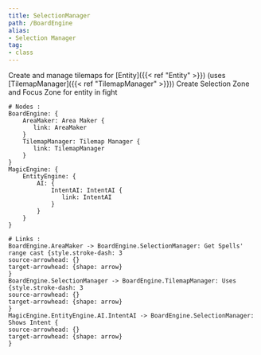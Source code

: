 ```yaml
---
title: SelectionManager
path: /BoardEngine
alias: 
- Selection Manager
tag: 
- class
---
```

Create and manage tilemaps for [Entity]({{< ref "Entity" >}}) (uses [TilemapManager]({{< ref "TilemapManager" >}}))
Create Selection Zone and Focus Zone for entity in fight
```d2
# Nodes :
BoardEngine: {
    AreaMaker: Area Maker {
       link: AreaMaker
    }
    TilemapManager: Tilemap Manager {
       link: TilemapManager
    }
}
MagicEngine: {
    EntityEngine: {
        AI: {
            IntentAI: IntentAI {
               link: IntentAI
            }
        }
    }
}

# Links :
BoardEngine.AreaMaker -> BoardEngine.SelectionManager: Get Spells' range cast {style.stroke-dash: 3
source-arrowhead: {}
target-arrowhead: {shape: arrow}
}
BoardEngine.SelectionManager -> BoardEngine.TilemapManager: Uses {style.stroke-dash: 3
source-arrowhead: {}
target-arrowhead: {shape: arrow}
}
MagicEngine.EntityEngine.AI.IntentAI -> BoardEngine.SelectionManager: Shows Intent {
source-arrowhead: {}
target-arrowhead: {shape: arrow}
}

```